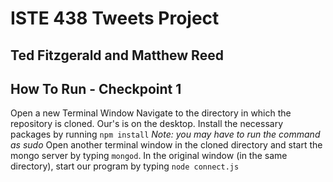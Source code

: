 # ISTE 438 Tweets Project
## Ted Fitzgerald and Matthew Reed
## How To Run - Checkpoint 1
Open a new Terminal Window
Navigate to the directory in which the repository is cloned. Our's is on the desktop.
Install the necessary packages by running `npm install`
*Note: you may have to run the command as sudo*
Open another terminal window in the cloned directory and start the mongo
server by typing `mongod`.
In the original window (in the same directory), start our program by typing
`node connect.js`
